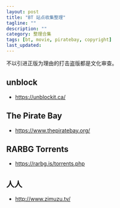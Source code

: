 ```yaml
---
layout: post
title: "BT 站点收集整理"
tagline: ""
description: ""
category: 整理合集
tags: [bt, movie, piratebay, copyright]
last_updated:
---
```


不以引进正版为理由的打击盗版都是文化审查。

## unblock

- https://unblockit.ca/

## The Pirate Bay

- https://www.thepiratebay.org/

## RARBG Torrents

- https://rarbg.is/torrents.php

## 人人

- http://www.zimuzu.tv/
